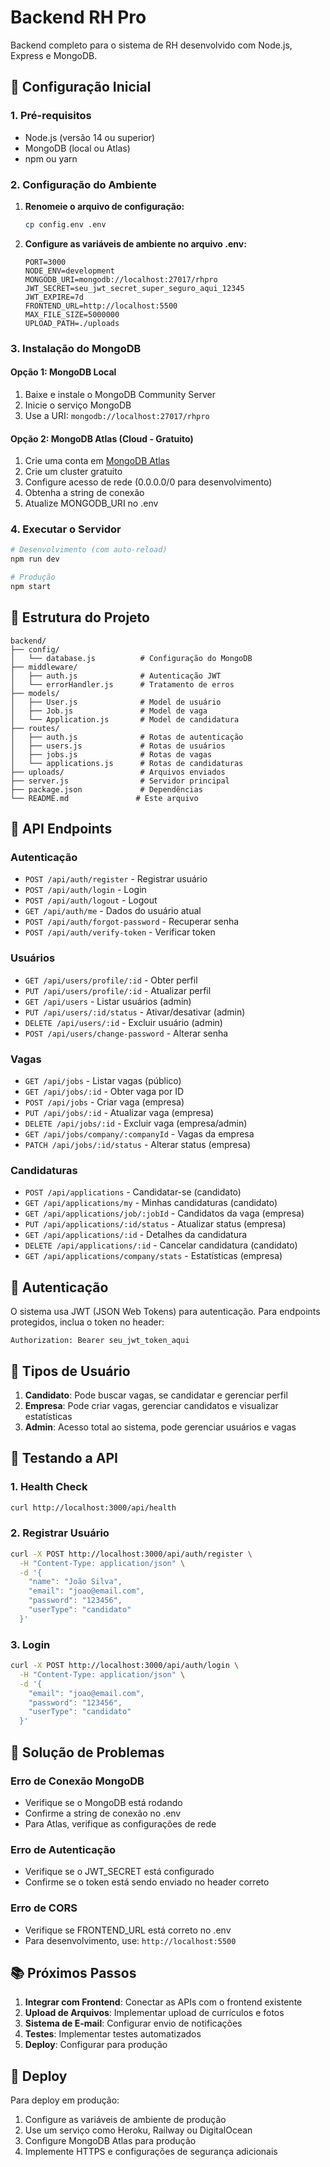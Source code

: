 # Backend RH Pro

Backend completo para o sistema de RH desenvolvido com Node.js, Express e MongoDB.

## 🚀 Configuração Inicial

### 1. Pré-requisitos
- Node.js (versão 14 ou superior)
- MongoDB (local ou Atlas)
- npm ou yarn

### 2. Configuração do Ambiente

1. **Renomeie o arquivo de configuração:**
   ```bash
   cp config.env .env
   ```

2. **Configure as variáveis de ambiente no arquivo .env:**
   ```env
   PORT=3000
   NODE_ENV=development
   MONGODB_URI=mongodb://localhost:27017/rhpro
   JWT_SECRET=seu_jwt_secret_super_seguro_aqui_12345
   JWT_EXPIRE=7d
   FRONTEND_URL=http://localhost:5500
   MAX_FILE_SIZE=5000000
   UPLOAD_PATH=./uploads
   ```

### 3. Instalação do MongoDB

#### Opção 1: MongoDB Local
1. Baixe e instale o MongoDB Community Server
2. Inicie o serviço MongoDB
3. Use a URI: `mongodb://localhost:27017/rhpro`

#### Opção 2: MongoDB Atlas (Cloud - Gratuito)
1. Crie uma conta em [MongoDB Atlas](https://www.mongodb.com/atlas)
2. Crie um cluster gratuito
3. Configure acesso de rede (0.0.0.0/0 para desenvolvimento)
4. Obtenha a string de conexão
5. Atualize MONGODB_URI no .env

### 4. Executar o Servidor

```bash
# Desenvolvimento (com auto-reload)
npm run dev

# Produção
npm start
```

## 📁 Estrutura do Projeto

```
backend/
├── config/
│   └── database.js          # Configuração do MongoDB
├── middleware/
│   ├── auth.js              # Autenticação JWT
│   └── errorHandler.js      # Tratamento de erros
├── models/
│   ├── User.js              # Model de usuário
│   ├── Job.js               # Model de vaga
│   └── Application.js       # Model de candidatura
├── routes/
│   ├── auth.js              # Rotas de autenticação
│   ├── users.js             # Rotas de usuários
│   ├── jobs.js              # Rotas de vagas
│   └── applications.js      # Rotas de candidaturas
├── uploads/                 # Arquivos enviados
├── server.js                # Servidor principal
├── package.json             # Dependências
└── README.md               # Este arquivo
```

## 🔗 API Endpoints

### Autenticação
- `POST /api/auth/register` - Registrar usuário
- `POST /api/auth/login` - Login
- `POST /api/auth/logout` - Logout
- `GET /api/auth/me` - Dados do usuário atual
- `POST /api/auth/forgot-password` - Recuperar senha
- `POST /api/auth/verify-token` - Verificar token

### Usuários
- `GET /api/users/profile/:id` - Obter perfil
- `PUT /api/users/profile/:id` - Atualizar perfil
- `GET /api/users` - Listar usuários (admin)
- `PUT /api/users/:id/status` - Ativar/desativar (admin)
- `DELETE /api/users/:id` - Excluir usuário (admin)
- `POST /api/users/change-password` - Alterar senha

### Vagas
- `GET /api/jobs` - Listar vagas (público)
- `GET /api/jobs/:id` - Obter vaga por ID
- `POST /api/jobs` - Criar vaga (empresa)
- `PUT /api/jobs/:id` - Atualizar vaga (empresa)
- `DELETE /api/jobs/:id` - Excluir vaga (empresa/admin)
- `GET /api/jobs/company/:companyId` - Vagas da empresa
- `PATCH /api/jobs/:id/status` - Alterar status (empresa)

### Candidaturas
- `POST /api/applications` - Candidatar-se (candidato)
- `GET /api/applications/my` - Minhas candidaturas (candidato)
- `GET /api/applications/job/:jobId` - Candidatos da vaga (empresa)
- `PUT /api/applications/:id/status` - Atualizar status (empresa)
- `GET /api/applications/:id` - Detalhes da candidatura
- `DELETE /api/applications/:id` - Cancelar candidatura (candidato)
- `GET /api/applications/company/stats` - Estatísticas (empresa)

## 🔐 Autenticação

O sistema usa JWT (JSON Web Tokens) para autenticação. Para endpoints protegidos, inclua o token no header:

```
Authorization: Bearer seu_jwt_token_aqui
```

## 👥 Tipos de Usuário

1. **Candidato**: Pode buscar vagas, se candidatar e gerenciar perfil
2. **Empresa**: Pode criar vagas, gerenciar candidatos e visualizar estatísticas
3. **Admin**: Acesso total ao sistema, pode gerenciar usuários e vagas

## 🧪 Testando a API

### 1. Health Check
```bash
curl http://localhost:3000/api/health
```

### 2. Registrar Usuário
```bash
curl -X POST http://localhost:3000/api/auth/register \
  -H "Content-Type: application/json" \
  -d '{
    "name": "João Silva",
    "email": "joao@email.com",
    "password": "123456",
    "userType": "candidato"
  }'
```

### 3. Login
```bash
curl -X POST http://localhost:3000/api/auth/login \
  -H "Content-Type: application/json" \
  -d '{
    "email": "joao@email.com",
    "password": "123456",
    "userType": "candidato"
  }'
```

## 🔧 Solução de Problemas

### Erro de Conexão MongoDB
- Verifique se o MongoDB está rodando
- Confirme a string de conexão no .env
- Para Atlas, verifique as configurações de rede

### Erro de Autenticação
- Verifique se o JWT_SECRET está configurado
- Confirme se o token está sendo enviado no header correto

### Erro de CORS
- Verifique se FRONTEND_URL está correto no .env
- Para desenvolvimento, use: `http://localhost:5500`

## 📚 Próximos Passos

1. **Integrar com Frontend**: Conectar as APIs com o frontend existente
2. **Upload de Arquivos**: Implementar upload de currículos e fotos
3. **Sistema de E-mail**: Configurar envio de notificações
4. **Testes**: Implementar testes automatizados
5. **Deploy**: Configurar para produção

## 🚀 Deploy

Para deploy em produção:

1. Configure as variáveis de ambiente de produção
2. Use um serviço como Heroku, Railway ou DigitalOcean
3. Configure MongoDB Atlas para produção
4. Implemente HTTPS e configurações de segurança adicionais
